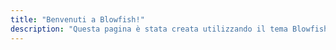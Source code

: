 ```yaml
---
title: "Benvenuti a Blowfish!"
description: "Questa pagina è stata creata utilizzando il tema Blowfish per Hugo."
---
```

<div class="flex px-4 py-2 mb-8 text-base rounded-md bg-primary-100 dark:bg-primary-900">

  <span class="flex items-center justify-between grow dark:text-neutral-300">
 
  </span>
</div>


 

